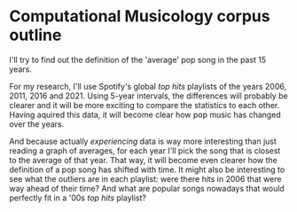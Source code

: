 # Computational Musicology corpus outline

I'll try to find out the definition of the 'average' pop song in the past 15 years.

For my research, I'll use Spotify's global _top hits_ playlists of the years 2006, 2011, 2016 and 2021. Using 5-year intervals, the differences will probably be clearer and it will be more exciting to compare the statistics to each other. Having aquired this data, it will become clear how pop music has changed over the years.

And because actually _experiencing_ data is way more interesting than just reading a graph of averages, for each year I'll pick the song that is closest to the average of that year. That way, it will become even clearer how the definition of a pop song has shifted with time. It might also be interesting to see what the outliers are in each playlist: were there hits in 2006 that were way ahead of their time? And what are popular songs nowadays that would perfectly fit in a '00s _top hits_ playlist? 
